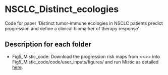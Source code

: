 # NSCLC_Distinct_ecologies
Code for paper 'Distinct tumor-immune ecologies in NSCLC patients predict progression and define a clinical biomarker of therapy response'


## Description for each folder

* Fig5_Mistic_code: Download the progression risk maps from <<>> into Fig5_Mistic_code/code/user_inputs/figures/ and run Mistic as detailed [here](https://github.com/MathOnco/Mistic).
